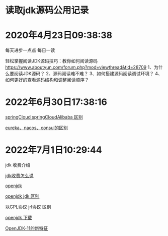 # 读取jdk源码公用记录



# 2020年4月23日09:38:38


每天进步一点点
每日一读

轻松掌握阅读JDK源码技巧：教你如何阅读源码
https://www.aboutyun.com/forum.php?mod=viewthread&tid=28709
1、为什么要阅读JDK源码？
2、源码阅读难不难？
3、如何搭建源码阅读调试环境？
4、如何更好的查看源码结构和调整阅读顺序？


# 2022年6月30日17:38:16


[springCloud springCloudAlibaba 区别](https://blog.csdn.net/weixin_39737132/article/details/112148214)

[eureka、nacos、consul的区别](https://blog.csdn.net/riemann_/article/details/108743564)


# 2022年7月1日10:29:44

jdk 收费介绍


[jdk收费怎么说](https://www.cnblogs.com/xuruiming/p/12881503.html)


[openjdk](https://www.redhat.com/rhdc/managed-files/mi-openjdk-datasheet-f17057cs-201908-a4-zh.pdf)

[openjdk  jdk  区别 ](https://blog.csdn.net/u014116780/article/details/92440115)


以GPL协议 jrl协议  区别


[openjdk 下载 ](https://www.openlogic.com/openjdk-downloads)



[OpenJDK-11的新特征](https://blog.csdn.net/Aria_Miazzy/article/details/86407886#:~:text=OpenJDK%20-11%E7%9A%84%E6%96%B0%E7%89%B9%E5%BE%81%20JDK%2011%E6%98%AFJava%20SE%2011%E5%B9%B3%E5%8F%B0%E7%89%88%E6%9C%AC11%E7%9A%84%E5%BC%80%E6%BA%90%E5%8F%82%E8%80%83%E5%AE%9E%E7%8E%B0%EF%BC%8C%E7%94%B1%20JSR%20384,11%20%E4%BA%8E2018%E5%B9%B49%E6%9C%8825%E6%97%A5%E8%BE%BE%E5%88%B0%20%E4%B8%80%E8%88%AC%E5%8F%AF%E7%94%A8%E6%80%A7.GPL%E4%B8%8B%E7%9A%84%E7%94%9F%E4%BA%A7%E5%B0%B1%E7%BB%AA%E4%BA%8C%E8%BF%9B%E5%88%B6%E6%96%87%E4%BB%B6%20%E5%8F%AF%E4%BB%8EOracle%E8%8E%B7%E5%BE%97%20%3B%20%E5%85%B6%E4%BB%96%E4%BE%9B%E5%BA%94%E5%95%86%E7%9A%84%E4%BA%8C%E8%BF%9B%E5%88%B6%E6%96%87%E4%BB%B6%20%E5%BE%88%E5%BF%AB%E5%B0%B1%E4%BC%9A%E5%87%BA%E7%8E%B0%20%E3%80%82)
